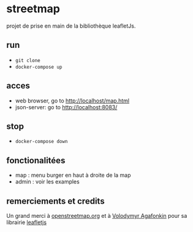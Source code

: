 # streetmap

projet de prise en main de la bibliothèque leafletJs.

## run

 - `git clone`
 - `docker-compose up`

## acces

 - web browser, go to [http://localhost/map.html](http://localhost/map.html)
 - json-server: go to [http://localhost:8083/](http://localhost:8083/)

## stop

 - `docker-compose down`

## fonctionalitées

 - map : menu burger en haut à droite de la map
 - admin : voir les examples

## remerciements et credits

Un grand merci à [openstreetmap.org](https://www.openstreetmap.org) et à [Volodymyr Agafonkin](https://agafonkin.com/) pour sa librairie [leafletjs](https://leafletjs.com/)

